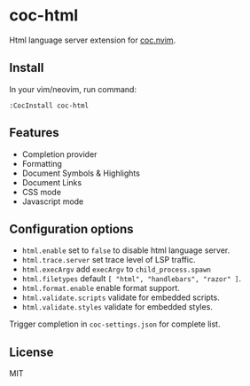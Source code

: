# coc-html

Html language server extension for [coc.nvim](https://github.com/neoclide/coc.nvim).

## Install

In your vim/neovim, run command:

```
:CocInstall coc-html
```

## Features

* Completion provider
* Formatting
* Document Symbols & Highlights
* Document Links
* CSS mode
* Javascript mode

## Configuration options

* `html.enable` set to `false` to disable html language server.
* `html.trace.server` set trace level of LSP traffic.
* `html.execArgv` add `execArgv` to `child_process.spawn`
* `html.filetypes` default `[ "html", "handlebars", "razor" ]`.
* `html.format.enable` enable format support.
* `html.validate.scripts` validate for embedded scripts.
* `html.validate.styles` validate for embedded styles.

Trigger completion in `coc-settings.json` for complete list.

## License

MIT
